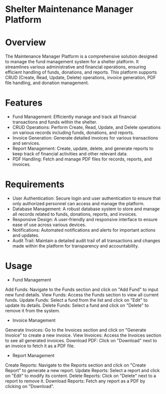 # Shelter Maintenance Manager Platform

# Overview

The Maintenance Manager Platform is a comprehensive solution designed to manage the fund management system for a shelter platform. It streamlines various administrative and financial operations, ensuring efficient handling of funds, donations, and reports. This platform supports CRUD (Create, Read, Update, Delete) operations, invoice generation, PDF file handling, and donation management.

# Features

- Fund Management: Efficiently manage and track all financial transactions and funds within the shelter.
- CRUD Operations: Perform Create, Read, Update, and Delete operations on various records including funds, donations, and reports.
- Invoice Generation: Generate detailed invoices for various transactions and services.
- Report Management: Create, update, delete, and generate reports to keep track of financial activities and other relevant data.
- PDF Handling: Fetch and manage PDF files for records, reports, and invoices.

# Requirements

- User Authentication:  Secure login and user authentication to ensure that only authorized personnel can access and manage the platform.
- Database Management:  A robust database system to store and manage all records related to funds, donations, reports, and invoices.
- Responsive Design:   A user-friendly and responsive interface to ensure ease of use across various devices.
- Notifications:   Automated notifications and alerts for important actions and updates.
- Audit Trail:   Maintain a detailed audit trail of all transactions and changes made within the platform for transparency and accountability.

# Usage

- Fund Management

Add Funds: Navigate to the Funds section and click on "Add Fund" to input new fund details.
View Funds: Access the Funds section to view all current funds.
Update Funds: Select a fund from the list and click on "Edit" to update its details.
Delete Funds: Select a fund and click on "Delete" to remove it from the system.

- Invoice Management

Generate Invoices: Go to the Invoices section and click on "Generate Invoice" to create a new invoice.
View Invoices: Access the Invoices section to see all generated invoices.
Download PDF: Click on "Download" next to an invoice to fetch it as a PDF file.

- Report Management

Create Reports: Navigate to the Reports section and click on "Create Report" to generate a new report.
Update Reports: Select a report and click on "Edit" to modify its content.
Delete Reports: Click on "Delete" next to a report to remove it.
Download Reports: Fetch any report as a PDF by clicking on "Download".

